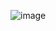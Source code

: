 ![image](https://github.com/Rahul-chaurasiya/Leetcode-Practice-Problem/assets/77222540/9b0f494e-53cd-459f-a4dc-3a329fcc4c10)
